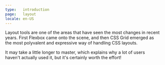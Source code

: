 ```yaml
---
type:   introduction
page:   layout
locale: en-US
---
```


Layout tools are one of the areas that have seen the most changes in recent years. First Flexbox came onto the scene, and then CSS Grid emerged as the most polyvalent and expressive way of handling CSS layouts.

It may take a little longer to master, which explains why a lot of users haven't actually used it, but it's certainly worth the effort!